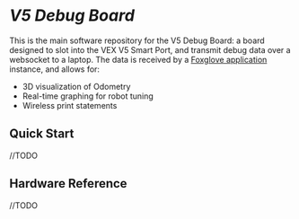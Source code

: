 # _V5 Debug Board_

This is the main software repository for the V5 Debug Board: a board designed to slot into the VEX V5 Smart Port, and transmit debug data over a websocket to a laptop. The data is received by a [Foxglove application](https://foxglove.dev) instance, and allows for:
- 3D visualization of Odometry
- Real-time graphing for robot tuning
- Wireless print statements

## Quick Start
//TODO

## Hardware Reference
//TODO
